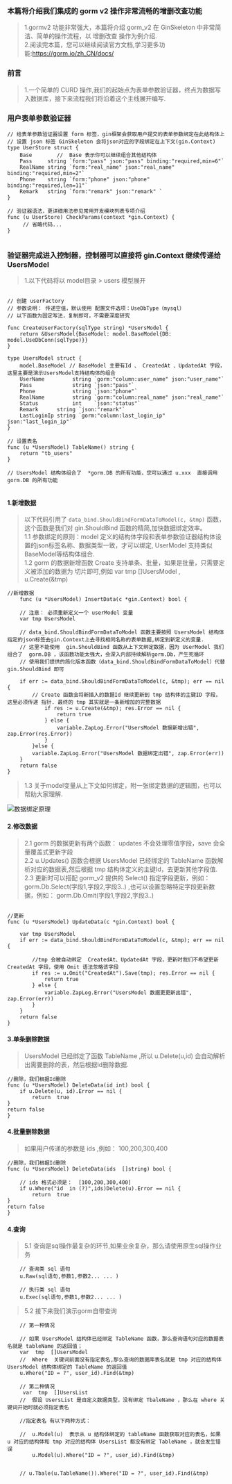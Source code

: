 ###  本篇将介绍我们集成的 gorm v2 操作非常流畅的增删改查功能    
> 1.gormv2 功能非常强大，本篇将介绍 gorm_v2 在 GinSkeleton 中非常简洁、简单的操作流程，以 增删改查 操作为例介绍.      
> 2.阅读完本篇，您可以继续阅读官方文档,学习更多功能:https://gorm.io/zh_CN/docs/    

###  前言  
> 1.一个简单的 CURD 操作,我们的起始点为表单参数验证器，终点为数据写入数据库，接下来流程我们将沿着这个主线展开编写.  

### 用户表单参数验证器  
```code  
// 给表单参数验证器设置 form 标签，gin框架会获取用户提交的表单参数绑定在此结构体上
// 设置 json 标签 GinSkeleton 会将json对应的字段绑定在上下文(gin.Context)
type UserStore struct {
	Base        //  Base 表示你可以继续组合其他结构体
	Pass     string `form:"pass" json:"pass" binding:"required,min=6"`
	RealName string `form:"real_name" json:"real_name" binding:"required,min=2"`
	Phone    string `form:"phone" json:"phone" binding:"required,len=11"`
	Remark   string `form:"remark" json:"remark" `
}

// 验证器语法，更详细用法参见常用开发模块列表专项介绍
func (u UserStore) CheckParams(context *gin.Context) {
     // 省略代码...
}


```

###  验证器完成进入控制器，控制器可以直接将 gin.Context 继续传递给 UsersModel
> 1.以下代码将以 model目录 > users 模型展开
```code  

// 创建 userFactory
// 参数说明： 传递空值，默认使用 配置文件选项：UseDbType（mysql）
// 以下函数为固定写法，复制即可，不需要深度研究  

func CreateUserFactory(sqlType string) *UsersModel {
	return &UsersModel{BaseModel: model.BaseModel{DB: model.UseDbConn(sqlType)}}
}

type UsersModel struct {
	model.BaseModel // BaseModel 主要有Id 、 CreatedAt 、UpdatedAt 字段，这里主要是演示UsersModel支持结构体的组合
	UserName         string `gorm:"column:user_name" json:"user_name"`
	Pass             string `json:"pass"`
	Phone            string `json:"phone"`
	RealName         string `gorm:"column:real_name" json:"real_name"`
	Status           int    `json:"status"`
	Remark      string `json:"remark"`
	LastLoginIp string `gorm:"column:last_login_ip" json:"last_login_ip"`
}

// 设置表名
func (u *UsersModel) TableName() string {
	return "tb_users"
}

// UsersModel 结构体组合了  *gorm.DB 的所有功能，您可以通过 u.xxx  直接调用 gorm.DB 的所有功能


```
    
####  1.新增数据  
> 以下代码引用了 `data_bind.ShouldBindFormDataToModel(c, &tmp)` 函数，这个函数是我们对 gin.ShouldBind 函数的精简,加快数据绑定效率。  
> 1.1 参数绑定的原则：model 定义的结构体字段和表单参数验证器结构体设置的json标签名称、数据类型一致，才可以绑定, UserModel 支持类似BaseModel等结构体组合.   
> 1.2 gorm 的数据新增函数 Create 支持单条、批量，如果是批量，只需要定义被添加的数据为 切片即可,例如  	var tmp []UsersModel ,    u.Create(&tmp)    

```code  
//新增数据
	func (u *UsersModel) InsertData(c *gin.Context) bool {
    
    // 注意： 必须重新定义一个 userModel 变量
	var tmp UsersModel
	
	// data_bind.ShouldBindFormDataToModel 函数主要按照 UsersModel 结构体指定的json标签去gin.Context上去寻找相同名称的表单数据,绑定到新定义的变量.
	// 这里不能使用  gin.ShouldBind 函数从上下文绑定数据，因为 UserModel 我们组合了  gorm.DB ，该函数功能太强大，会深入内部持续解析gorm.Db，产生死循环  
	// 使用我们提供的简化版本函数（data_bind.ShouldBindFormDataToModel）代替 gin.ShouldBind 即可   
	
	if err := data_bind.ShouldBindFormDataToModel(c, &tmp); err == nil {
		// Create 函数会将新插入的数据Id 继续更新到 tmp 结构体的主键ID 字段，这里必须传递 指针. 最终的 tmp 其实就是一条新增加的完整数据
			if res := u.Create(&tmp); res.Error == nil {
				return true
			} else {
				variable.ZapLog.Error("UsersModel 数据新增出错", zap.Error(res.Error))
			}
		}else {
		variable.ZapLog.Error("UsersModel 数据绑定出错", zap.Error(err))
	}
	return false
}

```
> 1.3 关于model变量从上下文如何绑定，附一张绑定数据的逻辑图，也可以帮助大家理解.  

![数据绑定原理](https://www.ginskeleton.com/images/bind_explain.png)

####  2.修改数据  
> 2.1 gorm 的数据更新有两个函数： updates 不会处理零值字段，save 会全量覆盖式更新字段    
> 2.2 u.Updates()  函数会根据 UsersModel 已经绑定的 TableName 函数解析对应的数据表,然后根据 tmp 结构体定义的主键Id，去更新其他字段值.    
> 2.3 更新时可以搭配 gorm_v2 提供的 Select() 指定字段更新，例如：gorm.Db.Select(字段1,字段2,字段3..) ,也可以设置忽略特定字段更新数据，例如： gorm.Db.Omit(字段1,字段2,字段3..)  
```code

//更新
func (u *UsersModel) UpdateData(c *gin.Context) bool {
	
	var tmp UsersModel
	if err := data_bind.ShouldBindFormDataToModel(c, &tmp); err == nil {
		
		//tmp 会被自动绑定  CreatedAt、UpdatedAt 字段，更新时我们不希望更新 CreatedAt 字段，使用 Omit 语法忽略该字段
		if res := u.Omit("CreatedAt").Save(tmp); res.Error == nil {
			return true
		} else {
			variable.ZapLog.Error("UsersModel 数据更更新出错", zap.Error(err))
		}
	}
	return false
}

```

####  3.单条删除数据  
> UsersModel 已经绑定了函数 TableName ,所以 u.Delete(u,id)  会自动解析出需要删除的表，然后根据Id删除数据.  

```code
//删除，我们根据Id删除
func (u *UsersModel) DeleteData(id int) bool {
    if u.Delete(u, id).Error == nil {
        return  true
}
return false
}

```

####  4.批量删除数据
> 如果用户传递的参数是  ids ,例如： 100,200,300,400

```code
//删除，我们根据Id删除
func (u *UsersModel) DeleteData(ids  []string) bool {

    // ids 格式必须是：  [100,200,300,400]
    if u.Where("id  in (?)",ids)Delete(u).Error == nil {
        return  true
}
return false
}

```

####  4.查询 
> 5.1 查询是sql操作最复杂的环节,如果业余复杂，那么请使用原生sql操作业务
```code
    // 查询类 sql 语句
    u.Raw(sql语句,参数1,参数2... ... )

    // 执行类 sql 语句
    u.Exec(sql语句,参数1,参数2... ... )
```
> 5.2 接下来我们演示gorm自带查询     
```code
    // 第一种情况   

    // 如果 UsersModel 结构体已经绑定 TableName 函数，那么查询语句对应的数据表名就是 tableName 的返回值； 
    var  tmp  []UsersModel
    //  Where  关键词前面没有指定表名,那么查询的数据库表名就是 tmp 对应的结构体 UsersModel 结构体绑定的 TableName 的返回值
    u.Where("ID = ?", user_id).Find(&tmp)

    // 第二种情况  
     var  tmp  []UsersList
	//  假设 UsersList 是自定义数据类型，没有绑定 TbaleName ，那么在 where 关键词开始时就必须指定表名
	
	//指定表名 有以下两种方式：
	
	//  u.Model(u)  表示从 u 结构体绑定的 tableName 函数获取对应的表名，如果 u 对应的结构体和 tmp 对应的结构体 UsersList 都没有绑定 TableName ，就会发生错误  
        u.Model(u).Where("ID = ?", user_id).Find(&tmp)  
        
        
    // u.Tbale(u.TableName()).Where("ID = ?", user_id).Find(&tmp)

```
